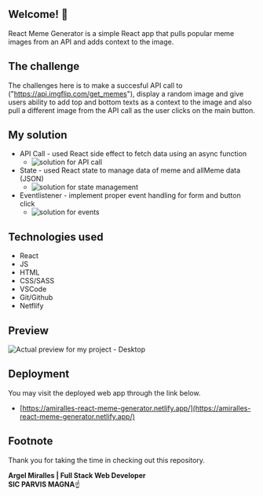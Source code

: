 ## Welcome! 👋

React Meme Generator is a simple React app that pulls popular meme images from an API and adds context to the image.

## The challenge

The challenges here is to make a succesful API call to ("https://api.imgflip.com/get_memes"), display a random image and give users ability to add top and bottom texts as a context to the image and also pull a different image from the API call as the user clicks on the main button.

## My solution

- API Call - used React side effect to fetch data using an async function
  - ![solution for API call](https://i.ibb.co/8BLMsdL/useeffect.png)
- State - used React state to manage data of meme and allMeme data (JSON)
  - ![solution for state management](https://i.ibb.co/6bgTF39/state.png)
- Eventlistener - implement proper event handling for form and button click
  - ![solution for events](https://i.ibb.co/JdjBg8t/events.png)

## Technologies used

- React
- JS
- HTML
- CSS/SASS
- VSCode
- Git/Github
- Netflify

## Preview

![Actual preview for my project - Desktop](https://i.ibb.co/Nx2FgBg/localhost-3000-1.png)

## Deployment

You may visit the deployed web app through the link below.

- [https://amiralles-react-meme-generator.netlify.app/](https://amiralles-react-meme-generator.netlify.app/)

## Footnote

Thank you for taking the time in checking out this repository.

**Argel Miralles | Full Stack Web Developer**<br>
**SIC PARVIS MAGNA**☝
